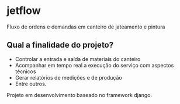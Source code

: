 # jetflow

Fluxo de ordens e demandas em canteiro de jateamento e pintura

## Qual a finalidade do projeto?

* Controlar a entrada e saída de materiais do canteiro
* Acompanhar em tempo real a execução do serviço com aspectos técnicos
* Gerar relatórios de medições e de produção
* Entre outros.

Projeto em desenvolvimento baseado no framework django.

